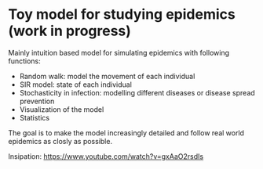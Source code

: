 # Toy model for studying epidemics (work in progress)

Mainly intuition based model for simulating epidemics with following functions:
- Random walk: model the movement of each individual
- SIR model: state of each individual
- Stochasticity in infection: modelling different diseases or disease spread prevention
- Visualization of the model
- Statistics


The goal is to make the model increasingly detailed and follow real world epidemics as closly as possible.

Insipation:
https://www.youtube.com/watch?v=gxAaO2rsdIs
